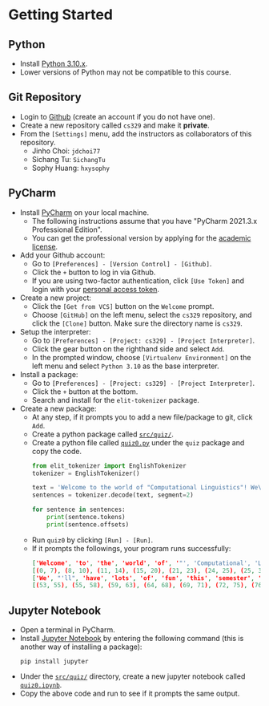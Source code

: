 # Getting Started

## Python

* Install [Python 3.10.x](https://www.python.org/downloads/).
* Lower versions of Python may not be compatible to this course.

## Git Repository

* Login to [Github](https://github.com) (create an account if you do not have one). 
* Create a new repository called `cs329` and make it **private**.
* From the `[Settings]` menu, add the instructors as collaborators of this repository.
  * Jinho Choi: `jdchoi77`
  * Sichang Tu: `SichangTu`
  * Sophy Huang: `hxysophy`

## PyCharm

* Install [PyCharm](https://www.jetbrains.com/pycharm/download/) on your local machine.
  * The following instructions assume that you have "PyCharm 2021.3.x Professional Edition".
  * You can get the professional version by applying for the [academic license](https://www.jetbrains.com/student/).
* Add your Github account:
  * Go to `[Preferences] - [Version Control] - [Github]`.
  * Click the `+` button to log in via Github.
  * If you are using two-factor authentication, click `[Use Token]` and login with your [personal access token](https://help.github.com/articles/creating-a-personal-access-token-for-the-command-line/).
* Create a new project:
  * Click the `[Get from VCS]` button on the `Welcome` prompt.
  * Choose `[GitHub]` on the left menu, select the `cs329` repository, and click the `[Clone]` button.  Make sure the directory name is `cs329`.
* Setup the interpreter:
  * Go to `[Preferences] - [Project: cs329] - [Project Interpreter]`.
  * Click the gear button on the righthand side and select `Add`.
  * In the prompted window, choose `[Virtualenv Environment]` on the left menu and select `Python 3.10` as the base interpreter.
* Install a package:
  * Go to `[Preferences] - [Project: cs329] - [Project Interpreter]`.
  * Click the `+` button at the bottom.
  * Search and install for the `elit-tokenizer` package.
* Create a new package:
  * At any step, if it prompts you to add a new file/package to git, click `Add`.
  * Create a python package called [`src/quiz/`](../src/quiz/).
  * Create a python file called [`quiz0.py`](../src/quiz/quiz0.py) under the `quiz` package and copy the code.
    ```python
    from elit_tokenizer import EnglishTokenizer
    tokenizer = EnglishTokenizer()
    
    text = 'Welcome to the world of "Computational Linguistics"! We\'ll have lots of fun this semester.'
    sentences = tokenizer.decode(text, segment=2)
  
    for sentence in sentences:
        print(sentence.tokens)
        print(sentence.offsets)
    ```
  * Run `quiz0` by clicking `[Run] - [Run]`.
  * If it prompts the followings, your program runs successfully:
    ```json
    ['Welcome', 'to', 'the', 'world', 'of', '"', 'Computational', 'Linguistics', '"', '!']
    [(0, 7), (8, 10), (11, 14), (15, 20), (21, 23), (24, 25), (25, 38), (39, 50), (50, 51), (51, 52)]
    ['We', "'ll", 'have', 'lots', 'of', 'fun', 'this', 'semester', '.']
    [(53, 55), (55, 58), (59, 63), (64, 68), (69, 71), (72, 75), (76, 80), (81, 89), (89, 90)]
    ```

## Jupyter Notebook

* Open a terminal in PyCharm.
* Install [Jupyter Notebook](http://jupyter.readthedocs.io/en/latest/install.html) by entering the following command (this is another way of installing a package):
  ```
  pip install jupyter
  ```
* Under the [`src/quiz/`](../src/quiz/) directory, create a new jupyter notebook called [`quiz0.ipynb`](../src/quiz/quiz0.ipynb).
* Copy the above code and run to see if it prompts the same output.